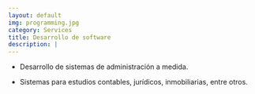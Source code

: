 ```yaml
---
layout: default
img: programming.jpg
category: Services
title: Desarrollo de software
description: |
---
```

- Desarrollo de sistemas de administración a medida.

- Sistemas para estudios contables, jurídicos, inmobiliarias, entre
otros.

